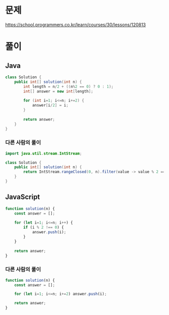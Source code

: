 # 문제
https://school.programmers.co.kr/learn/courses/30/lessons/120813

# 풀이
## Java
```java
class Solution {
    public int[] solution(int n) {
        int length = n/2 + ((n%2 == 0) ? 0 : 1);
        int[] answer = new int[length];
        
        for (int i=1; i<=n; i+=2) {
            answer[i/2] = i;
        }
        
        return answer;
    }
}
```

### 다른 사람의 풀이
```java
import java.util.stream.IntStream;

class Solution {
    public int[] solution(int n) {
        return IntStream.rangeClosed(0, n).filter(value -> value % 2 == 1).toArray();
    }
}
```

## JavaScript
```javascript
function solution(n) {
    const answer = [];
    
    for (let i=1; i<=n; i++) {
        if (i % 2 !== 0) {
            answer.push(i);
        }
    }
    
    return answer;
}
```

### 다른 사람의 풀이
```javascript
function solution(n) {
    const answer = [];

    for (let i=1; i<=n; i+=2) answer.push(i);

    return answer;
}
```
